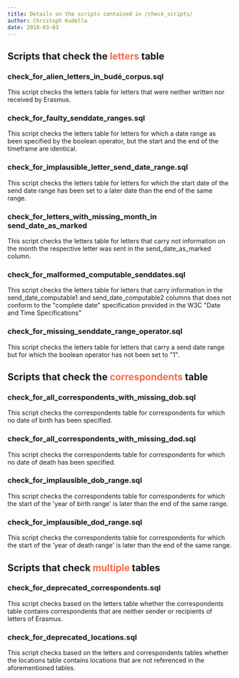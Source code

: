 ```yaml
---
title: Details on the scripts contained in /check_scripts/
author: Christoph Kudella
date: 2018-03-03
---
```

## Scripts that check the <span style="color:#f36949">letters</span> table

### check_for_alien_letters_in_budé_corpus.sql
This script checks the letters table for letters that were neither written nor received by Erasmus.

### check_for_faulty_senddate_ranges.sql
This script checks the letters table for letters for which a date range as been specified by the boolean operator, but the start and the end of the timeframe are identical.

### check_for_implausible_letter_send_date_range.sql
This script checks the letters table for letters for which the start date of the send date range has been set to a later date than the end of the same range.

### check_for_letters_with_missing_month_in send_date_as_marked
This script checks the letters table for letters that carry not information on the month the respective letter was sent in the send_date_as_marked column.

### check_for_malformed_computable_senddates.sql
This script checks the letters table for letters that carry information in the send_date_computable1 and send_date_computable2 columns that does not conform to the "complete date" specification provided in the W3C "Date and Time Specifications"

### check_for_missing_senddate_range_operator.sql
This script checks the letters table for letters that carry a send date range but for which the boolean operator has not been set to "1".

## Scripts that check the <span style="color:#f36949">correspondents</span> table

### check_for_all_correspondents_with_missing_dob.sql
This script checks the correspondents table for correspondents for which no date of birth has been specified.

### check_for_all_correspondents_with_missing_dod.sql
This script checks the correspondents table for correspondents for which no date of death has been specified.

### check_for_implausible_dob_range.sql
This script checks the correspondents table for correspondents for which the start of the 'year of birth range' is later than the end of the same range.

### check_for_implausible_dod_range.sql
This script checks the correspondents table for correspondents for which the start of the 'year of death range' is later than the end of the same range.

## Scripts that check <span style="color:#f36949">multiple</span> tables

### check_for_deprecated_correspondents.sql
This script checks based on the letters table whether the correspondents table contains correspondents that are neither sender or recipients of letters of Erasmus.

### check_for_deprecated_locations.sql
This script checks based on the letters and correspondents tables whether the locations table contains locations that are not referenced in the aforementioned tables.
